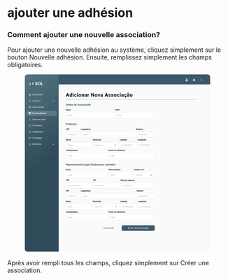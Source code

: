# ajouter une adhésion

### Comment ajouter une nouvelle association?

Pour ajouter une nouvelle adhésion au système, cliquez simplement sur le bouton Nouvelle adhésion. Ensuite, remplissez simplement les champs obligatoires.

<figure><img src="../../../.gitbook/assets/Adicionar Nova Associação.png" alt=""><figcaption></figcaption></figure>

Après avoir rempli tous les champs, cliquez simplement sur Créer une association.
